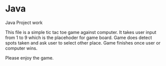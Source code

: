 # Java
Java Project work

This file is a simple tic tac toe game against computer. 
It takes user input from 1 to 9 which is the placehoder for game board. 
Game does detect spots taken and ask user to select other place.
Game finishes once user or computer wins.

Please enjoy the game. 
